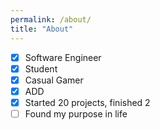 ```yaml
---
permalink: /about/
title: "About"
---
```


- [x] Software Engineer
- [x] Student
- [x] Casual Gamer
- [x] ADD
- [x] Started 20 projects, finished 2
- [ ] Found my purpose in life
